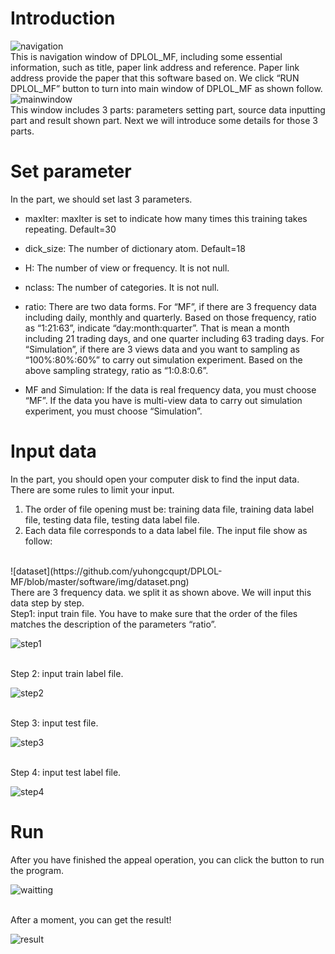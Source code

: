 # Introduction

![navigation](https://github.com/yuhongcqupt/DPLOL-MF/blob/master/software/img/navigation.png)
<br>
This is navigation window of DPLOL_MF, including some essential information, such as title, paper link address and reference. Paper link address provide the paper that this software based on. We click “RUN DPLOL_MF” button to turn into main window of DPLOL_MF as shown follow.
<br>
![mainwindow](https://github.com/yuhongcqupt/DPLOL-MF/blob/master/software/img/mainwindow.png)
<br>
This window includes 3 parts: parameters setting part, source data inputting part and result shown part. Next we will introduce some details for those 3 parts.

# Set parameter
In the part, we should set last 3 parameters.

- maxIter: maxIter is set to indicate how many times this training takes repeating. Default=30

- dick_size: The number of dictionary atom. Default=18

- H: The number of view or frequency. It is not null.

- nclass: The number of categories. It is not null.

- ratio: There are two data forms. For “MF”, if there are 3 frequency data including daily, monthly and quarterly. Based on those frequency, ratio as “1:21:63”, indicate “day:month:quarter”. That is mean a month including 21 trading days, and one quarter including 63 trading days. For “Simulation”, if there are 3 views data and you want to sampling as “100%:80%:60%” to carry out simulation experiment. Based on the above sampling strategy, ratio as “1:0.8:0.6”.

- MF and Simulation: If the data is real frequency data, you must choose “MF”. If the data you have is multi-view data to carry out simulation experiment, you must choose “Simulation”.

# Input data
In the part, you should open your computer disk to find the input data. There are some rules to limit your input. 
1.	The order of file opening must be: training data file, training data label file, testing data file, testing data label file. 
2.	Each data file corresponds to a data label file.
The input file show as follow:
<br>
![dataset](https://github.com/yuhongcqupt/DPLOL-MF/blob/master/software/img/dataset.png)
<br>
There are 3 frequency data. we split it as shown above. We will input this data step by step.
<br>
Step1: input train file. You have to make sure that the order of the files matches the description of the  parameters “ratio”.
<br>

![step1](https://github.com/yuhongcqupt/DPLOL-MF/blob/master/software/img/step1.png)

<br>
Step 2: input train label file.
<br>

![step2](https://github.com/yuhongcqupt/DPLOL-MF/blob/master/software/img/step2.png)

<br>
Step 3: input test file.
<br>

![step3](https://github.com/yuhongcqupt/DPLOL-MF/blob/master/software/img/step3.png)

<br>
Step 4: input test label file.
<br>

![step4](https://github.com/yuhongcqupt/DPLOL-MF/blob/master/software/img/step4.png)


# Run
After you have finished the appeal operation, you can click the button to run the program.
<br>

![waitting](https://github.com/yuhongcqupt/DPLOL-MF/blob/master/software/img/waitting.png)

<br>
After a moment, you can get the result!
<br>

![result](https://github.com/yuhongcqupt/DPLOL-MF/blob/master/software/img/result.png)
